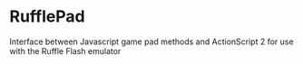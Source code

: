 # RufflePad
Interface between Javascript game pad methods and ActionScript 2 for use with the Ruffle Flash emulator
